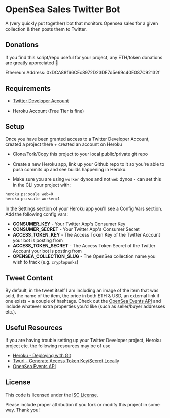 # OpenSea Sales Twitter Bot

A (very quickly put together) bot that monitors Opensea sales for a given collection & then posts them to Twitter.

## Donations

If you find this script/repo useful for your project, any ETH/token donations are greatly appreciated 🙏 

Ethereum Address: 0xDCA88f66CEc8972D23DE7d5e69c40E087C92132f

## Requirements

- [Twitter Developer Account](https://developer.twitter.com/en/apply-for-access)

- Heroku Account (Free Tier is fine)

## Setup

Once you have been granted access to a Twitter Developer Account, created a project there + created an account on Heroku

- Clone/Fork/Copy this project to your local public/private git repo

- Create a new Heroku app, link up your Github repo to it so you're able to push commits up and see builds happening in Heroku.

- Make sure you are using `worker` dynos and not `web` dynos - can set this in the CLI your project with:

```sh
heroku ps:scale web=0
heroku ps:scale worker=1
```

In the Settings section of your Heroku app you'll see a Config Vars section. Add the following config vars:

- **CONSUMER_KEY** - Your Twitter App's Consumer Key
- **CONSUMER_SECRET** - Your Twitter App's Consumer Secret
- **ACCESS_TOKEN_KEY** - The Access Token Key of the Twitter Account your bot is posting from
- **ACCESS_TOKEN_SECRET** - The Access Token Secret of the Twitter Account your bot is posting from
- **OPENSEA_COLLECTION_SLUG** - The OpenSea collection name you wish to track (e.g. `cryptopunks`)

## Tweet Content

By default, in the tweet itself I am including an image of the item that was sold, the name of the item, the price in both ETH & USD, an external link if one exists + a couple of hashtags. Check out the [OpenSea Events API](https://docs.opensea.io/reference#retrieving-asset-events) and include whatever extra properties you'd like (such as seller/buyer addresses etc.).

## Useful Resources

If you are having trouble setting up your Twitter Developer project, Heroku project etc. the following resources may be of use

- [Heroku - Deploying with Git](https://devcenter.heroku.com/articles/git)
- [Twurl - Generate Access Token Key/Secret Locally](https://github.com/twitter/twurl)
- [OpenSea Events API](https://docs.opensea.io/reference#retrieving-asset-events)

## License

This code is licensed under the [ISC License](https://choosealicense.com/licenses/isc/).

Please include proper attribution if you fork or modify this project in some way. Thank you!
